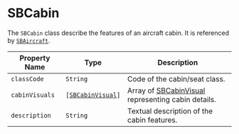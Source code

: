 # SBCabin

The `SBCabin` class describe the features of an aircraft cabin. It is referenced by [`SBAircraft`](object-model/sbaircraft).

| Property Name | Type                                                        | Description |
|---------------|-------------------------------------------------------------| -----------|
| `classCode`    | `String`                                                    | Code of the cabin/seat class.                                          |
| `cabinVisuals` | <code>[[SBCabinVisual](object-model/sbcabinvisual.md)]</code> | Array of [SBCabinVisual](object-model/sbcabinvisual.md) representing cabin details.|
| `description` | `String`                                                    | Textual description of the cabin features.|
